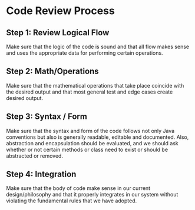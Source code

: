 # Code Review Process
## Step 1: Review Logical Flow
Make sure that the logic of the code is sound and that all flow makes sense and uses the appropriate data for 
performing certain operations.
## Step 2: Math/Operations
Make sure that the mathematical operations that take place coincide with the desired output and that most 
general test and edge cases create desired output.
## Step 3: Syntax / Form
Make sure that the syntax and form of the code follows not only Java conventions but also is generally readable, 
editable and documented. Also, abstraction and encapsulation should be evaluated, and we should ask whether or 
not certain methods or class need to exist or should be abstracted or removed.
## Step 4: Integration
Make sure that the body of code make sense in our current design/philosophy and that it properly integrates in 
our system without violating the fundamental rules that we have adopted.
